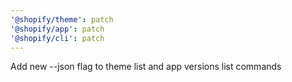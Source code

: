 ```yaml
---
'@shopify/theme': patch
'@shopify/app': patch
'@shopify/cli': patch
---
```


Add new --json flag to theme list and app versions list commands
